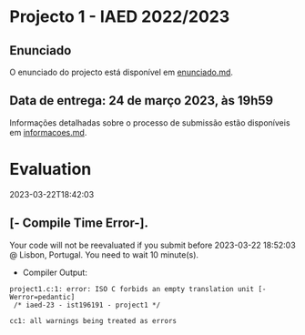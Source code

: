 # Projecto 1 - IAED 2022/2023

## Enunciado

O enunciado do projecto está disponível em [enunciado.md](enunciado.md). 

## Data de entrega: 24 de março 2023, às 19h59

Informações detalhadas sobre o processo de submissão estão disponíveis em [informacoes.md](informacoes.md).



# Evaluation

2023-03-22T18:42:03

## [- Compile Time Error-].


Your code will not be reevaluated if you submit before 2023-03-22 18:52:03 @ Lisbon, Portugal. You need to wait 10 minute(s).



- Compiler Output:


```
project1.c:1: error: ISO C forbids an empty translation unit [-Werror=pedantic]
 /* iaed-23 - ist196191 - project1 */
 
cc1: all warnings being treated as errors

```
